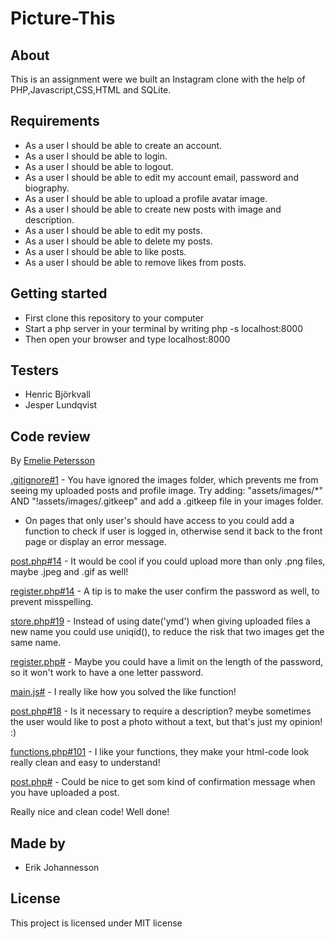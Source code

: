 # Picture-This
## About
This is an assignment were we built an Instagram clone with the help of PHP,Javascript,CSS,HTML and SQLite.

## Requirements

* As a user I should be able to create an account. 
* As a user I should be able to login.
* As a user I should be able to logout.
* As a user I should be able to edit my account email, password and biography.
* As a user I should be able to upload a profile avatar image.
* As a user I should be able to create new posts with image and description.
* As a user I should be able to edit my posts.
* As a user I should be able to delete my posts.
* As a user I should be able to like posts.
* As a user I should be able to remove likes from posts.

## Getting started

* First clone this repository to your computer 
* Start a php server in your terminal by writing php -s localhost:8000
* Then open your browser and type localhost:8000

## Testers

* Henric Björkvall
* Jesper Lundqvist

## Code review
By <a href="https://github.com/emeliepetersson"> Emelie Petersson </a>

[.gitignore#1](https://github.com/Erik-joh/Picture-This/blob/master/.gitignore#L1) - You have ignored the images folder, which prevents me from seeing my uploaded posts and profile image. Try adding: "assets/images/*" AND "!assets/images/.gitkeep" and add a .gitkeep file in your images folder.

- On pages that only user's should have access to you could add a function to check if user is logged in, otherwise send it back to the front page or display an error message.

[post.php#14](https://github.com/Erik-joh/Picture-This/blob/master/post.php#L14) - It would be cool if you could upload more than only .png files, maybe .jpeg and .gif as well!

[register.php#14](https://github.com/Erik-joh/Picture-This/blob/master/register.php#L14) - A tip is to make the user confirm the password as well, to prevent misspelling.

[store.php#19](https://github.com/Erik-joh/Picture-This/blob/master/app/posts/store.php#L19) - Instead of using date('ymd') when giving uploaded files a new name you could use uniqid(), to reduce the risk that two images get the same name.

[register.php#](https://github.com/Erik-joh/Picture-This/blob/master/app/users/register.php) - Maybe you could have a limit on the length of the password, so it won't work to have a one letter password.

[main.js#](https://github.com/Erik-joh/Picture-This/blob/master/assets/scripts/main.js) - I really like how you solved the like function!

[post.php#18](https://github.com/Erik-joh/Picture-This/blob/master/post.php#L18) - Is it necessary to require a description? meybe sometimes the user would like to post a photo without a text, but that's just my opinion! :)

[functions.php#101](https://github.com/Erik-joh/Picture-This/blob/master/app/functions.php) - I like your functions, they make your html-code look really clean and easy to understand!

[post.php#](https://github.com/Erik-joh/Picture-This/blob/master/post.php) - Could be nice to get som kind of confirmation message when you have uploaded a post.

Really nice and clean code! Well done!

## Made by
* Erik Johannesson

## License
This project is licensed under MIT license
